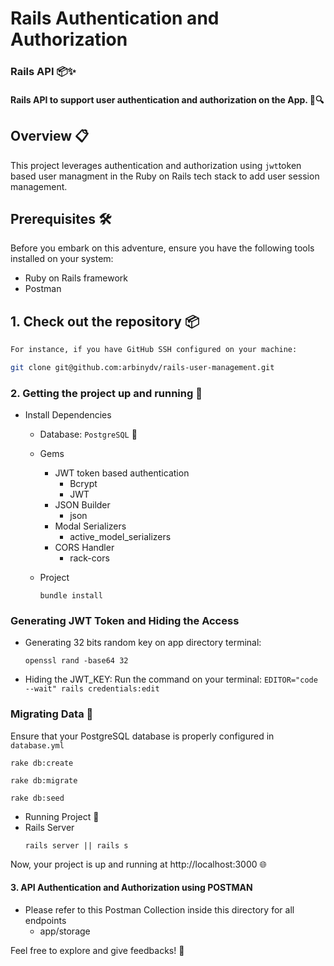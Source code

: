 # Rails Authentication and Authorization 







### Rails API  📦✨
#### Rails API to support user authentication and authorization on the App. 🛒🔍
## Overview 📋
This project leverages authentication and authorization using `jwt`token based user managment in the Ruby on Rails tech stack to add user session management.
## Prerequisites 🛠️
Before you embark on this adventure, ensure you have the following tools installed on your system:
- Ruby on Rails framework
- Postman 

## 1. Check out the repository 📦
```bash
For instance, if you have GitHub SSH configured on your machine:

git clone git@github.com:arbinydv/rails-user-management.git

```
### 2. Getting the project up and running  🚀
* Install Dependencies 
  * Database: `PostgreSQL` 🐘
  * Gems
     * JWT token based authentication
        - Bcrypt
        - JWT
    * JSON Builder 
        - json
    * Modal Serializers
      - active_model_serializers
    * CORS Handler
      - rack-cors
  
  * Project
    ```
    bundle install
    ```
### Generating JWT Token and Hiding the Access
  * Generating 32 bits random key on app directory terminal:
    
      `openssl rand -base64 32`
  * Hiding the JWT_KEY: Run the command on your terminal:
      `EDITOR="code --wait" rails credentials:edit`

### Migrating Data 🌱

  Ensure that your PostgreSQL database is properly configured in `database.yml`
  ``` 
  rake db:create 
  
  rake db:migrate

  rake db:seed 
  ```

* Running Project  🏃
 * Rails Server
    ``` 
    rails server || rails s
    ```
 Now, your project is up and running at http://localhost:3000 🌐
#### 3. API Authentication and Authorization using POSTMAN
* Please refer to this Postman Collection inside this directory for all endpoints
    - app/storage


Feel free to explore and give feedbacks! 🎉
